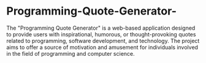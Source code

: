 # Programming-Quote-Generator-
The "Programming Quote Generator" is a web-based application designed to provide users with inspirational, humorous, or thought-provoking quotes related to programming, software development, and technology. The project aims to offer a source of motivation and amusement for individuals involved in the field of programming and computer science.
